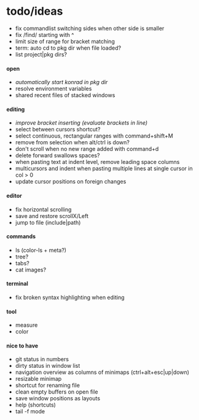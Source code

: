# todo/ideas

- fix commandlist switching sides when other side is smaller
- fix /find/ starting with ^
- limit size of range for bracket matching 
- term: auto cd to pkg dir when file loaded?
- list project|pkg dirs?

#### open
- *automatically start konrad in pkg dir*
- resolve environment variables
- shared recent files of stacked windows

#### editing
- *improve bracket inserting (evaluate brackets in line)*
- select between cursors shortcut?
- select continuous, rectangular ranges with command+shift+M 
- remove from selection when alt/ctrl is down?
- don't scroll when no new range added with command+d
- delete forward swallows spaces?
- when pasting text at indent level, remove leading space columns
- multicursors and indent when pasting multiple lines at single cursor in col > 0
- update cursor positions on foreign changes

#### editor
- fix horizontal scrolling
- save and restore scrollX/Left
- jump to file (include|path)

#### commands
- ls (color-ls + meta?)
- tree?
- tabs?
- cat images?

#### terminal
- fix broken syntax highlighting when editing

#### tool
- measure
- color

#### nice to have
- git status in numbers
- dirty status in window list
- navigation overview as columns of minimaps (ctrl+alt+esc|up|down)
- resizable minimap
- shortcut for renaming file
- clean empty buffers on open file
- save window positions as layouts
- help (shortcuts)
- tail -f mode
    